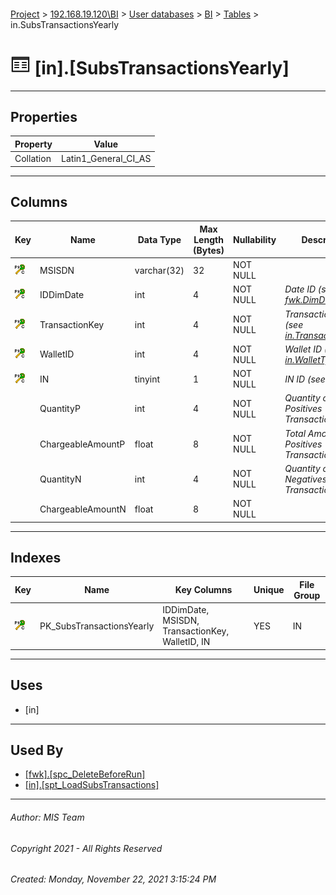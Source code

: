 #### 

[Project](../../../../index.md) > [192.168.19.120\\BI](../../../index.md) > [User databases](../../index.md) > [BI](../index.md) > [Tables](Tables.md) > in.SubsTransactionsYearly

# ![Tables](../../../../Images/Table32.png) [in].[SubsTransactionsYearly]

---

## <a name="#properties"></a>Properties

| Property | Value |
|---|---|
| Collation | Latin1_General_CI_AS |


---

## <a name="#columns"></a>Columns

| Key | Name | Data Type | Max Length (Bytes) | Nullability | Description |
|---|---|---|---|---|---|
| [![Cluster Primary Key PK_SubsTransactionsYearly: IDDimDate\MSISDN\TransactionKey\WalletID\IN](../../../../Images/pkcluster.png)](#indexes) | MSISDN | varchar(32) | 32 | NOT NULL |  |
| [![Cluster Primary Key PK_SubsTransactionsYearly: IDDimDate\MSISDN\TransactionKey\WalletID\IN](../../../../Images/pkcluster.png)](#indexes) | IDDimDate | int | 4 | NOT NULL | _Date ID (see [fwk.DimDate](DimDate.md))_ |
| [![Cluster Primary Key PK_SubsTransactionsYearly: IDDimDate\MSISDN\TransactionKey\WalletID\IN](../../../../Images/pkcluster.png)](#indexes) | TransactionKey | int | 4 | NOT NULL | _Transaction Key (see [in.TransactionKeys](TransactionKeys.md))_ |
| [![Cluster Primary Key PK_SubsTransactionsYearly: IDDimDate\MSISDN\TransactionKey\WalletID\IN](../../../../Images/pkcluster.png)](#indexes) | WalletID | int | 4 | NOT NULL | _Wallet ID (see [in.WalletTypes](WalletTypes.md))_ |
| [![Cluster Primary Key PK_SubsTransactionsYearly: IDDimDate\MSISDN\TransactionKey\WalletID\IN](../../../../Images/pkcluster.png)](#indexes) | IN | tinyint | 1 | NOT NULL | _IN ID (see [in.INs](INs.md))_ |
|  | QuantityP | int | 4 | NOT NULL | _Quantity of Positives Transactions_ |
|  | ChargeableAmountP | float | 8 | NOT NULL | _Total Amount of Positives Transactions_ |
|  | QuantityN | int | 4 | NOT NULL | _Quantity of Negatives Transactions_ |
|  | ChargeableAmountN | float | 8 | NOT NULL |  |


---

## <a name="#indexes"></a>Indexes

| Key | Name | Key Columns | Unique | File Group |
|---|---|---|---|---|
| [![Cluster Primary Key PK_SubsTransactionsYearly: IDDimDate\MSISDN\TransactionKey\WalletID\IN](../../../../Images/pkcluster.png)](#indexes) | PK_SubsTransactionsYearly | IDDimDate, MSISDN, TransactionKey, WalletID, IN | YES | IN |


---

## <a name="#uses"></a>Uses

* [in]


---

## <a name="#usedby"></a>Used By

* [[fwk].[spc_DeleteBeforeRun]](../Programmability/Stored_Procedures/spc_DeleteBeforeRun.md)
* [[in].[spt_LoadSubsTransactions]](../Programmability/Stored_Procedures/spt_LoadSubsTransactions.md)


---

###### Author:  MIS Team

###### Copyright 2021 - All Rights Reserved

###### Created: Monday, November 22, 2021 3:15:24 PM

